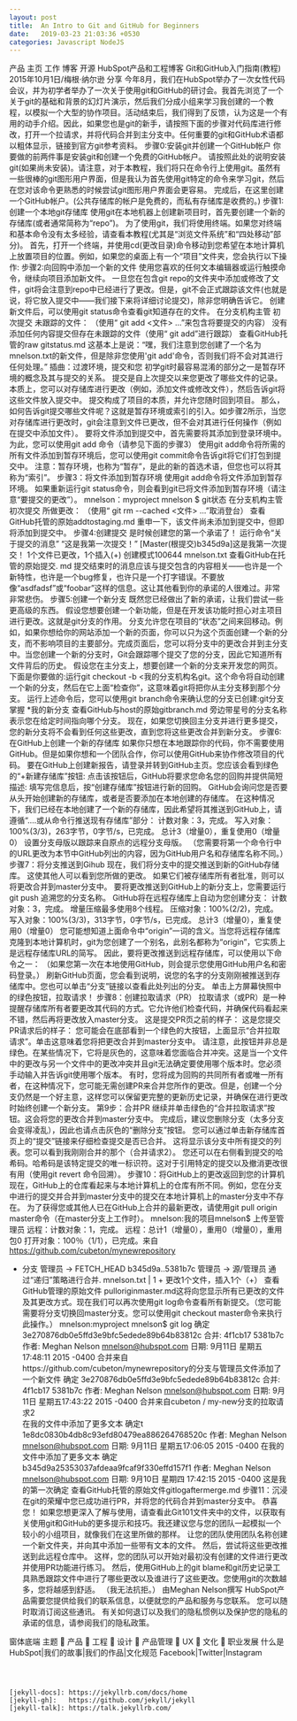 ```yaml
---
layout: post
title:  An Intro to Git and GitHub for Beginners
date:   2019-03-23 21:03:36 +0530
categories: Javascript NodeJS
---
```

产品
主页
工作
博客
开源
HubSpot产品和工程博客
Git和GitHub入门指南(教程)
2015年10月1日/梅根·纳尔逊
分享
今年8月，我们在HubSpot举办了一次女性代码会议，并为初学者举办了一次关于使用git和GitHub的研讨会。我首先浏览了一个关于git的基础和背景的幻灯片演示，然后我们分成小组来学习我创建的一个教程，以模拟一个大型的协作项目。活动结束后，我们得到了反馈，认为这是一个有用的动手介绍。因此，如果您也是git的新手，请按照下面的步骤对代码库进行修改，打开一个拉请求，并将代码合并到主分支中。任何重要的git和GitHub术语都以粗体显示，链接到官方git参考资料。
步骤0:安装git并创建一个GitHub帐户
你要做的前两件事是安装git和创建一个免费的GitHub帐户。
请按照此处的说明安装git(如果尚未安装)。请注意，对于本教程，我们将只在命令行上使用git。虽然有一些很棒的git图形用户界面，但是我认为首先使用git特定的命令来学习git，然后在您对该命令更熟悉的时候尝试git图形用户界面会更容易。
完成后，在这里创建一个GitHub帐户。(公共存储库的帐户是免费的，而私有存储库是收费的。)
步骤1:创建一个本地git存储库
使用git在本地机器上创建新项目时，首先要创建一个新的存储库(或者通常简称为“repo”)。
为了使用git，我们将使用终端。如果您对终端和基本命令没有太多经验，请查看本教程(尤其是“浏览文件系统”和“四处移动”部分)。
首先，打开一个终端，并使用cd(更改目录)命令移动到您希望在本地计算机上放置项目的位置。例如，如果您的桌面上有一个“项目”文件夹，您会执行以下操作:
步骤2:向回购中添加一个新的文件
使用您喜欢的任何文本编辑器或运行触摸命令，继续向项目添加新文件。
一旦您在包含git repo的文件夹中添加或修改了文件，git将会注意到repo中已经进行了更改。但是，git不会正式跟踪该文件(也就是说，将它放入提交中——我们接下来将详细讨论提交)，除非您明确告诉它。
创建新文件后，可以使用git status命令查看git知道存在的文件。
在分支机构主管
初次提交
未跟踪的文件：
（使用“ git add <文件> ...”来包含将要提交的内容）
没有添加任何内容提交但存在未跟踪的文件（使用“ git add”进行跟踪）
查看GitHub托管的raw gitstatus.md
这基本上是说：“嘿，我们注意到您创建了一个名为mnelson.txt的新文件，但是除非您使用'git add'命令，否则我们将不会对其进行任何处理。”
插曲：过渡环境，提交和您
初学git时最容易混淆的部分之一是暂存环境的概念及其与提交的关系。
提交是自上次提交以来您更改了哪些文件的记录。本质上，您可以对存储库进行更改（例如，添加文件或修改文件），然后告诉git将这些文件放入提交中。
提交构成了项目的本质，并允许您随时回到项目。
那么，如何告诉git提交哪些文件呢？这就是暂存环境或索引的引入。如步骤2所示，当您对存储库进行更改时，git会注意到文件已更改，但不会对其进行任何操作（例如在提交中添加文件）。
要将文件添加到提交中，首先需要将其添加到登录环境中。为此，您可以使用git add <filename>命令（请参见下面的步骤3）
使用git add命令将所需的所有文件添加到暂存环境后，您可以使用git commit命令告诉git将它们打包到提交中。
注意：暂存环境，也称为“暂存”，是此的新的首选术语，但您也可以将其称为“索引”。
步骤3：将文件添加到暂存环境
使用git add命令将文件添加到暂存环境。
如果重新运行git status命令，则会看到git已将文件添加到暂存环境（请注意“要提交的更改”）。
mnelson：myproject mnelson $ git状态
在分支机构主管
初次提交
所做更改：
（使用“ git rm --cached <文件> ...”取消登台）
查看GitHub托管的原始addtostaging.md
重申一下，该文件尚未添加到提交中，但即将添加到提交中。
步骤4:创建提交
是时候创建您的第一个承诺了！
运行命令“关于提交的消息”
“这是我第一次提交！”
[Master(根提交)b345d9a]这是我第一次提交！
1个文件已更改，1个插入(+)
创建模式100644 mnelson.txt
查看GitHub在托管的原始提交. md
提交结束时的消息应该与提交包含的内容相关——也许是一个新特性，也许是一个bug修复，也许只是一个打字错误。不要放像“asdfadsf”或“foobar”这样的信息。这让其他看到你的承诺的人很难过。非常非常悲伤。
步骤5:创建一个新分支
既然您已经做出了新的承诺，让我们尝试一些更高级的东西。
假设您想要创建一个新功能，但是在开发该功能时担心对主项目进行更改。这就是git分支的作用。
分支允许您在项目的“状态”之间来回移动。例如，如果你想给你的网站添加一个新的页面，你可以只为这个页面创建一个新的分支，而不影响项目的主要部分。完成页面后，您可以将分支中的更改合并到主分支中。当您创建一个新的分支时，Git会跟踪哪个提交了您的分支，因此它知道所有文件背后的历史。
假设您在主分支上，想要创建一个新的分支来开发您的网页。下面是你要做的:运行git checkout -b &lt;我的分支机构名git。这个命令将自动创建一个新的分支，然后在它上面“检查你”，这意味着git将把你从主分支移到那个分支。
运行上述命令后，您可以使用git branch命令来确认您的分支已创建:git分支
掌握
*我的新分支
查看GitHub与host的原始gitbranch.md
旁边带星号的分支名称表示您在给定时间指向哪个分支。
现在，如果您切换回主分支并进行更多提交，您的新分支将不会看到任何这些更改，直到您将这些更改合并到新分支。
步骤6:在GitHub上创建一个新的存储库
如果你只想在本地跟踪你的代码，你不需要使用GitHub。但是如果你想和一个团队合作，你可以使用GitHub来协作修改项目的代码。
要在GitHub上创建新报告，请登录并转到GitHub主页。您应该会看到绿色的“+新建存储库”按钮:
点击该按钮后，GitHub将要求您命名您的回购并提供简短描述:
填写完信息后，按“创建存储库”按钮进行新的回购。
GitHub会询问您是否要从头开始创建新的存储库，或者是否要添加在本地创建的存储库。 在这种情况下，我们已经在本地创建了一个新的存储库，因此希望将其推送到GitHub上，请遵循“....或从命令行推送现有存储库”部分：
计数对象：3，完成。
写入对象：100%(3/3)，263字节，0字节/s，已完成。
总计3（增量0），重复使用0（增量0）
设置分支母版以跟踪来自原点的远程分支母版。
（您需要将第一个命令行中的URL更改为本节中GitHub列出的内容，因为GitHub用户名和存储库名称不同。）
步骤7：将分支推送到Gihub
现在，我们将分支中的提交推送到新的GitHub存储库。 这使其他人可以看到您所做的更改。 如果它们被存储库所有者批准，则可以将更改合并到master分支中。
要将更改推送到GitHub上的新分支上，您需要运行git push 追溯您的分支名称。 GitHub将在远程存储库上自动为您创建分支：
计数对象：3，完成。
增量压缩最多使用8个线程。
压缩对象：100%(2/2)，完成。
写入对象：100%(3/3)，313字节，0字节/s，已完成。
总计3（增量0），重复使用0（增量0）
您可能想知道上面命令中“origin”一词的含义。当您将远程存储库克隆到本地计算机时，git为您创建了一个别名，此别名都称为“origin”，它实质上是远程存储库URL的简写。 因此，要将更改推送到远程存储库，可以使用以下命令之一：
（如果您第一次在本地使用GitHub，则会提示您使用GitHub用户名和密码登录。）
刷新GitHub页面，您会看到说明，说您的名字的分支刚刚被推送到存储库中。您也可以单击“分支”链接以查看此处列出的分支。
单击上方屏幕快照中的绿色按钮，拉取请求！
步骤8：创建拉取请求（PR）
拉取请求（或PR）是一种提醒存储库所有者要更改其代码的方式。它允许他们检查代码，并确保代码看起来不错，然后再将更改放入master分支。
这是提交PR页之前的样子：
这是您提交PR请求后的样子：
您可能会在底部看到一个绿色的大按钮，上面显示“合并拉取请求”。单击这意味着您将把更改合并到master分支中。
请注意，此按钮并非总是绿色。在某些情况下，它将是灰色的，这意味着您面临合并冲突。这是当一个文件中的更改与另一个文件中的更改冲突并且git无法确定要使用哪个版本时。您必须手动输入并告诉git使用哪个版本。
有时，您将成为回购的共同所有者或唯一所有者，在这种情况下，您可能无需创建PR来合并您所作的更改。但是，创建一个分支仍然是一个好主意，这样您可以保留更完整的更新历史记录，并确保在进行更改时始终创建一个新分支。
第9步：合并PR
继续并单击绿色的“合并拉取请求”按钮。这会将您的更改合并到master分支中。
完成后，建议您删除分支（太多分支会变得凌乱），因此也请点击灰色的“删除分支”按钮。
您可以通过单击新存储库首页上的“提交”链接来仔细检查提交是否已合并。
这将显示该分支中所有提交的列表。您可以看到我刚刚合并的那个（合并请求2）。
您还可以在右侧看到提交的哈希码。哈希码是该特定提交的唯一标识符。这对于引用特定的提交以及撤消更改很有用（使用git revert <hash code number>命令回溯）。
步骤10：将GitHub上的更改返回到您的计算机
现在，GitHub上的仓库看起来与本地计算机上的仓库有所不同。例如，您在分支中进行的提交并合并到master分支中的提交在本地计算机上的master分支中不存在。
为了获得您或其他人已在GitHub上合并的最新更改，请使用git pull origin master命令（在master分支上工作时）。
mnelson:我的项目mnelson$ 上传至管理员
远程：计数对象：1，完成。
远程：总计1（增量0），重用0（增量0），重用包0
打开对象：100％（1/1），已完成。来自 https://github.com/cubeton/mynewrepository
 * 分支            管理员     -> FETCH_HEAD
   b345d9a..5381b7c  管理员     -> 源/管理员
通过“递归”策略进行合并.
 mnelson.txt | 1 +
更改1个文件，插入1个（+）
查看GitHub管理的原始文件 pulloriginmaster.md这将向您显示所有已更改的文件及其更改方式。现在我们可以再次使用git log命令查看所有新提交。（您可能需要将分支切换回master分支。您可以使用git checkout master命令来执行此操作。）
mnelson:myproject mnelson$ git log
确定 3e270876db0e5ffd3e9bfc5edede89b64b83812c
合并: 4f1cb17 5381b7c
作者: Meghan Nelson <mnelson@hubspot.com>
日期:   9月11日  星期五17:48:11 2015 -0400
合并来自https://github.com/cubeton/mynewrepository的分支与管理员文件添加了一个新文件
确定 3e270876db0e5ffd3e9bfc5edede89b64b83812c
合并: 4f1cb17 5381b7c
作者: Meghan Nelson <mnelson@hubspot.com>
日期:   9月11日  星期五17:43:22 2015 -0400
合并来自cubeton / my-new分支的拉取请求2    
在我的文件中添加了更多文本
确定t 1e8dc0830b4db8c93efd80479ea886264768520c
作者: Meghan Nelson <mnelson@hubspot.com>
日期:   9月11日  星期五17:06:05 2015 -0400
在我的文件中添加了更多文本
确定 b345d9a25353037afdeaa9fcaf9f330effd157f1
作者: Meghan Nelson <mnelson@hubspot.com>
日期:   9月10日 星期四 17:42:15 2015 -0400
这是我的第一次确定
查看GitHub托管的原始文件gitlogaftermerge.md
步骤11：沉浸在git的荣耀中您已成功进行PR，并将您的代码合并到master分支中。 恭喜您！ 如果您想更深入了解与使用，请查看此Git101文件夹中的文件，以获取有关使用git和GitHub的更多提示和技巧。我还建议您与您的团队一起模拟一个较小的小组项目，就像我们在这里所做的那样。 让您的团队使用团队名称创建一个新文件夹，并向其中添加一些带有文本的文件。 然后，尝试将这些更改推送到此远程仓库中。 这样，您的团队可以开始对最初没有创建的文件进行更改并使用PR功能进行练习。 然后，使用GitHub上的git blame和git历史记录工具熟悉跟踪文件中进行了哪些更改以及谁进行了这些更改。您使用git的次数越多，您将越感到舒适。 （我无法抗拒。）
由Meghan Nelson撰写
HubSpot产品需要您提供给我们的联系信息，以便就您的产品和服务与您联系。 您可以随时取消订阅这些通讯。 有关如何退订以及我们的隐私惯例以及保护您的隐私的承诺的信息，请参阅我们的隐私政策。
 
窗体底端
主题
	产品
	工程
	设计
	产品管理
	UX
	文化
	职业发展
什么是 HubSpot|我们的故事|我们的作品|文化规范
Facebook|Twitter|Instagram 




```



[jekyll-docs]: https://jekyllrb.com/docs/home
[jekyll-gh]:   https://github.com/jekyll/jekyll
[jekyll-talk]: https://talk.jekyllrb.com/

